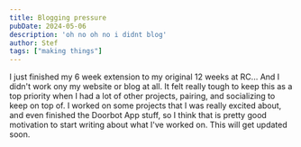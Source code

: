 ```yaml
---
title: Blogging pressure
pubDate: 2024-05-06
description: 'oh no oh no i didnt blog'
author: Stef
tags: ["making things"]
---
```


I just finished my 6 week extension to my original 12 weeks at RC... And I didn't work ony my website or blog at all. It felt really tough to keep this as a top priority when I had a lot of other projects, pairing, and socializing to keep on top of. I worked on some projects that I was really excited about, and even finished the Doorbot App stuff, so I think that is pretty good motivation to start writing about what I've worked on. This will get updated soon.